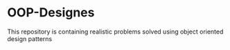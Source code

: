 # OOP-Designes
This repository is containing realistic problems solved using object oriented design patterns
